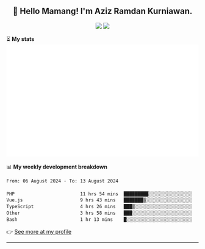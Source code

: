 <h2 align="center">👋 Hello Mamang! I'm Aziz Ramdan Kurniawan.</h2>  
<p align="center">
  <img src="https://komarev.com/ghpvc/?username=azizramdan">
  <img src="https://wakatime.com/badge/user/90056fa0-4c31-4eca-954e-2a3ac05896f9.svg">
</p>
    
⏳ **My stats**  
![](https://raw.githubusercontent.com/azizramdan/github-stats/master/generated/overview.svg#gh-dark-mode-only)

📊 **My weekly development breakdown**
<!--START_SECTION:waka-->

```txt
From: 06 August 2024 - To: 13 August 2024

PHP                        11 hrs 54 mins  █████████░░░░░░░░░░░░░░░░   35.43 %
Vue.js                     9 hrs 43 mins   ███████▒░░░░░░░░░░░░░░░░░   28.93 %
TypeScript                 4 hrs 26 mins   ███▒░░░░░░░░░░░░░░░░░░░░░   13.23 %
Other                      3 hrs 58 mins   ███░░░░░░░░░░░░░░░░░░░░░░   11.82 %
Bash                       1 hr 13 mins    █░░░░░░░░░░░░░░░░░░░░░░░░   03.62 %
```

<!--END_SECTION:waka-->
👉 [See more at my profile](https://wakatime.com/@azizramdan)
***
